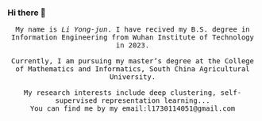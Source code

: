 ### Hi there 👋
<!--START_SECTION:waka-->
<p align="center">
<img align="left" src="https://github-readme-stats.vercel.app/api?username=LYJhere&theme=tokyonight&show_icons=true&count_private=true"  alt=""/>
</p>

<p align="center" >
  <samp>
     My name is <em>Li Yong-jun</em>. I have recived my B.S. degree in Information Engineering from Wuhan Institute of Technology in 2023.<br/>    
    <br>Currently, I am pursuing my master’s degree at the College of Mathematics and Informatics, South China Agricultural University.</br> 
    <br>My research interests include deep clustering, self-supervised representation learning...</br>
    You can find me by my email:l1730114051@gmail.com
</samp>
</p>
